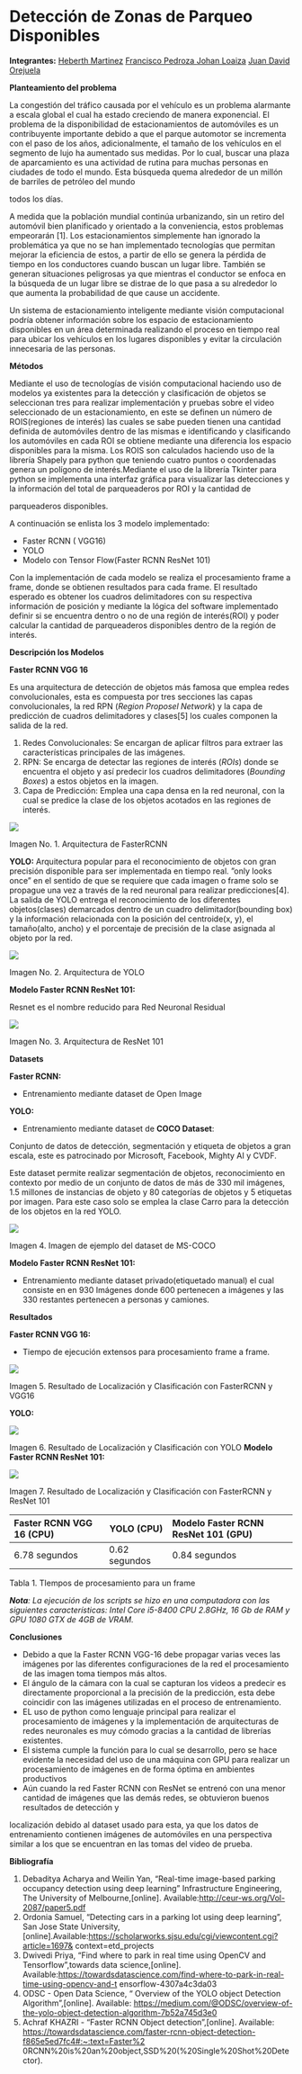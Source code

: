 ﻿# Detección de Zonas de Parqueo Disponibles

**Integrantes:** 
[Heberth Martinez](https://github.com/hfmartinez)
[Francisco Pedroza ](https://github.com/franciscopedroza030595)
[Johan Loaiza](https://www.google.com)
[Juan David Orejuela](https://github.com/orejuelajd)

**Planteamiento del problema**

La congestión del tráfico causada por el vehículo es un problema alarmante a escala global el cual ha estado creciendo de manera exponencial. El problema de la disponibilidad de estacionamientos de automóviles es un contribuyente importante debido a que el parque automotor se incrementa con el paso de los años, adicionalmente, el tamaño de los vehículos en el segmento de lujo ha aumentado sus medidas. Por lo cual, buscar una plaza de aparcamiento es una actividad de rutina para muchas personas en ciudades de todo el mundo. Esta búsqueda quema alrededor de un millón de barriles de petróleo del mundo

todos los días.

A medida que la población mundial continúa urbanizando, sin un retiro del automóvil bien planificado y orientado a la conveniencia, estos problemas empeorarán [1]. Los estacionamientos simplemente han ignorado la problemática ya que no se han implementado tecnologías que permitan mejorar la eficiencia de estos, a partir de ello se genera la pérdida de tiempo en los conductores cuando buscan un lugar libre. También se generan situaciones peligrosas ya que mientras el conductor se enfoca en la búsqueda de un lugar libre se distrae de lo que pasa a su alrededor lo que aumenta la probabilidad de que cause un accidente.

Un sistema de estacionamiento inteligente mediante visión computacional podría obtener información sobre los espacio de estacionamiento disponibles en un área determinada realizando el proceso en tiempo real para ubicar los vehículos en los lugares disponibles y evitar la circulación innecesaria de las personas.

**Métodos**

Mediante el uso de tecnologías de visión computacional haciendo uso de modelos ya existentes para la detección y clasificación de objetos se seleccionan tres para realizar implementación y pruebas sobre el video seleccionado de un estacionamiento, en este se definen un número de ROIS(regiones de interés) las cuales se sabe pueden tienen una cantidad definida de automóviles dentro de las mismas e identificando y clasificando los automóviles en cada ROI se obtiene mediante una diferencia los espacio disponibles para la misma. Los ROIS son calculados haciendo uso de la librería Shapely para python que teniendo cuatro puntos o coordenadas genera un polígono de interés.Mediante el uso de la librería Tkinter para python se implementa una interfaz gráfica para visualizar las detecciones y la información del total de parqueaderos por ROI y la cantidad de

parqueaderos disponibles.

A continuación se enlista los 3 modelo implementado:

- Faster RCNN ( VGG16)
- YOLO
- Modelo con Tensor Flow(Faster RCNN ResNet 101)

Con la implementación de cada modelo se realiza el procesamiento frame a frame, donde se obtienen resultados para cada frame. El resultado esperado es obtener los cuadros delimitadores con su respectiva información de posición y mediante la lógica del software implementado definir si se encuentra dentro o no de una región de interés(ROI) y poder calcular la cantidad de parqueaderos disponibles dentro de la región de interés.

**Descripción los Modelos**

**Faster RCNN VGG 16**

Es una arquitectura de detección de objetos más famosa que emplea redes convolucionales, esta es compuesta por tres secciones las capas convolucionales, la red RPN (*Region Proposel Network*) y la capa de predicción de cuadros delimitadores y clases[5] los cuales componen la salida de la red.

1. Redes Convolucionales: Se encargan de aplicar filtros para extraer las características principales de las imágenes.
1. RPN: Se encarga de detectar las regiones de interés (*ROIs*) donde se encuentra el objeto y así predecir los cuadros delimitadores (*Bounding Boxes*) a estos objetos en la imagen.
1. Capa de Predicción: Emplea una capa densa en la red neuronal, con la cual se predice la clase de los objetos acotados en las regiones de interés.

![](https://raw.githubusercontent.com/orejuelajd/parking_space_detection/master/documentation/raw_files/Aspose.Words.10eed888-fc97-461d-b4bc-f1107494bcc1.001.png)

Imagen No. 1. Arquitectura de FasterRCNN

**YOLO:** Arquitectura popular para el reconocimiento de objetos con gran precisión disponible para ser implementada en tiempo real. ”only looks once” en el sentido de que se requiere que cada imagen o frame solo se propague una vez a través de la red neuronal para realizar predicciones[4]. La salida de YOLO entrega el reconocimiento de los diferentes objetos(clases) demarcados dentro de un cuadro delimitador(bounding box) y la información relacionada con la posición del centroide(x, y), el tamaño(alto, ancho) y el porcentaje de precisión de la clase asignada al objeto por la red.

![](https://raw.githubusercontent.com/orejuelajd/parking_space_detection/master/documentation/raw_files/Aspose.Words.10eed888-fc97-461d-b4bc-f1107494bcc1.002.png)

Imagen No. 2. Arquitectura de YOLO

**Modelo Faster RCNN ResNet 101:**

Resnet es el nombre reducido para Red Neuronal Residual

![](https://raw.githubusercontent.com/orejuelajd/parking_space_detection/master/documentation/raw_files/Aspose.Words.10eed888-fc97-461d-b4bc-f1107494bcc1.003.jpeg)

Imagen No. 3. Arquitectura de ResNet 101

**Datasets**

**Faster RCNN:**

- Entrenamiento mediante dataset de Open Image

**YOLO:**

- Entrenamiento mediante dataset de **COCO Dataset**:

Conjunto de datos de detección, segmentación y etiqueta de objetos a gran escala, este es patrocinado por Microsoft, Facebook, Mighty AI y CVDF.

Este dataset permite realizar  segmentación de objetos, reconocimiento en contexto por medio de un conjunto de datos de más de 330 mil imágenes, 1.5 millones de instancias de objeto y 80 categorías de objetos y 5 etiquetas por imagen. Para este caso solo se emplea la clase Carro para la detección de los objetos en la red YOLO.

![](https://raw.githubusercontent.com/orejuelajd/parking_space_detection/master/documentation/raw_files/Aspose.Words.10eed888-fc97-461d-b4bc-f1107494bcc1.004.jpeg)

Imagen 4. Imagen de ejemplo del dataset de MS-COCO

**Modelo Faster RCNN ResNet 101:**

- Entrenamiento mediante dataset privado(etiquetado manual) el cual consiste en en 930 Imágenes donde 600 pertenecen a imágenes y las 330 restantes pertenecen a personas y camiones.

**Resultados**

**Faster RCNN VGG 16:**

- Tiempo de ejecución extensos para procesamiento frame a frame.

![](https://raw.githubusercontent.com/orejuelajd/parking_space_detection/master/documentation/raw_files/Aspose.Words.10eed888-fc97-461d-b4bc-f1107494bcc1.005.jpeg)

Imagen 5. Resultado de Localización y Clasificación con FasterRCNN y VGG16

**YOLO:**

![](https://raw.githubusercontent.com/orejuelajd/parking_space_detection/master/documentation/raw_files/Aspose.Words.10eed888-fc97-461d-b4bc-f1107494bcc1.006.jpeg)

Imagen 6. Resultado de Localización y Clasificación con YOLO **Modelo Faster RCNN ResNet 101:**

![](https://raw.githubusercontent.com/orejuelajd/parking_space_detection/master/documentation/raw_files/Aspose.Words.10eed888-fc97-461d-b4bc-f1107494bcc1.007.jpeg)

Imagen 7. Resultado de Localización y Clasificación con FasterRCNN y ResNet 101



|Faster RCNN VGG 16 (CPU)|YOLO (CPU)|Modelo Faster RCNN ResNet 101 (GPU)|
| :- | - | :- |
|6.78 segundos|0.62 segundos|0.84 segundos|

Tabla 1. TIempos de procesamiento para un frame

***Nota**: La ejecución de los scripts se hizo en una computadora con las siguientes características: Intel Core i5-8400 CPU 2.8GHz, 16 Gb de RAM y GPU 1080 GTX de 4GB de VRAM.*

**Conclusiones**

- Debido a que la Faster RCNN VGG-16 debe propagar varias veces las imágenes por las diferentes configuraciones de la red el procesamiento de las imagen toma tiempos más altos.
- El ángulo de la cámara con la cual se capturan los videos a predecir es directamente proporcional a la precisión de la predicción, esta debe coincidir con las imágenes utilizadas en el proceso de entrenamiento.
- EL uso de python como lenguaje principal para realizar el procesamiento de imágenes y la implementación de arquitecturas de redes neuronales es muy cómodo gracias a la cantidad de librerías existentes.
- El sistema cumple la función para lo cual se desarrollo, pero se hace evidente la necesidad del uso de una máquina con GPU para realizar un procesamiento de imágenes en de forma óptima en ambientes productivos
- Aún cuando la red Faster RCNN con ResNet se entrenó con una menor cantidad de imágenes que las demás redes, se obtuvieron buenos resultados de detección y

localización debido al dataset usado para esta, ya que los datos de entrenamiento contienen imágenes de automóviles en una perspectiva similar a los que se encuentran en las tomas del video de prueba.

**Bibliografía**

1. Debaditya Acharya and Weilin Yan, “Real-time image-based parking occupancy detection using deep learning” Infrastructure Engineering, The University of Melbourne,[online]. Available:http://ceur-ws.org/Vol-2087/paper5.pdf
1. Ordonia Samuel, “Detecting cars in a parking lot using deep learning”, San Jose State University,[online].Available:https://scholarworks.sjsu.edu/cgi/viewcontent.cgi?article=1697& context=etd\_projects
1. Dwivedi Priya, “Find where to park in real time using OpenCV and Tensorflow”,towards data science,[online]. Available:https://towardsdatascience.com/find-where-to-park-in-real-time-using-opencv-and-t ensorflow-4307a4c3da03
1. ODSC - Open Data Science, “ Overview of the YOLO object Detection Algorithm”,[online]. Available: <https://medium.com/@ODSC/overview-of-the-yolo-object-detection-algorithm-7b52a745d3e0>
1. Achraf KHAZRI - “Faster RCNN Object detection”,[online]. Available: https://towardsdatascience.com/faster-rcnn-object-detection-f865e5ed7fc4#:~:text=Faster%2 0RCNN%20is%20an%20object,SSD%20(%20Single%20Shot%20Detector).
